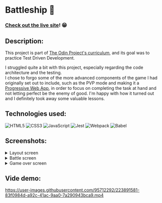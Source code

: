 # Battleship :ship:

###  [Check out the live site](https://fedelopez17.github.io/battleship/)! :grin:

## Description:
<p>
This project is part of <a href="https://www.theodinproject.com/paths" target="_blank">The Odin Project's curriculum</a>, and its goal was to practice Test Driven Development.<br>
</p>
<p>
I struggled quite a bit with this project, especially regarding the code architecture and the testing.<br>
I chose to forgo some of the more advanced components of the game I had originally set out to include, such as the PVP mode and making it a <a href="https://developer.mozilla.org/en-US/docs/Web/Progressive_web_apps" target="_blank">Progressive Web App</a>, in order to focus on completing the task at hand and not letting perfect be the enemy of good. I'm happy with how it turned out and I definitely took away some valuable lessons.
</p>

## Technologies used:
![HTML5](https://img.shields.io/badge/html5-%23E34F26.svg?style=for-the-badge&logo=html5&logoColor=white)
![CSS3](https://img.shields.io/badge/css3-%231572B6.svg?style=for-the-badge&logo=css3&logoColor=white)
![JavaScript](https://img.shields.io/badge/javascript-%23323330.svg?style=for-the-badge&logo=javascript&logoColor=%23F7DF1E)
![Jest](https://img.shields.io/badge/-jest-%23C21325?style=for-the-badge&logo=jest&logoColor=white)
![Webpack](https://img.shields.io/badge/webpack-%238DD6F9.svg?style=for-the-badge&logo=webpack&logoColor=black)
![Babel](https://img.shields.io/badge/Babel-F9DC3e?style=for-the-badge&logo=babel&logoColor=black)

## Screenshots:
<details>
  <summary>Layout screen</summary>
  <img src="https://user-images.githubusercontent.com/95712292/223888120-f5727fb0-4303-4bd5-998f-63f760a1b562.png" alt="Layout screen">
</details>

<details>
  <summary>Battle screen</summary>
  <img src="https://user-images.githubusercontent.com/95712292/223888149-377f99a7-58d1-454c-9efb-7c54d1ce1e61.png" alt="Battle screen">
</details>

<details>
  <summary>Game over screen</summary>
  <img src="https://user-images.githubusercontent.com/95712292/223888166-0629a704-df25-4df0-9ce9-490d8f582a84.png" alt="Game over screen">
</details>

## Vide demo:
https://user-images.githubusercontent.com/95712292/223891581-83f0984d-a92c-41ac-9aa0-7a290943bca9.mp4
